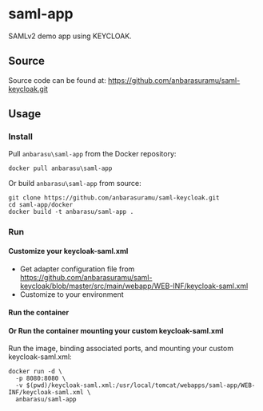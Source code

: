 # saml-app
SAMLv2 demo app using KEYCLOAK.

## Source
Source code can be found at: https://github.com/anbarasuramu/saml-keycloak.git

## Usage

### Install

Pull `anbarasu\saml-app` from the Docker repository:

    docker pull anbarasu\saml-app


Or build `anbarasu\saml-app` from source:

    git clone https://github.com/anbarasuramu/saml-keycloak.git
    cd saml-app/docker
    docker build -t anbarasu/saml-app .

### Run

#### Customize your keycloak-saml.xml
* Get adapter configuration file from https://github.com/anbarasuramu/saml-keycloak/blob/master/src/main/webapp/WEB-INF/keycloak-saml.xml
* Customize to your environment

#### Run the container


#### Or Run the container mounting your custom keycloak-saml.xml

Run the image, binding associated ports, and mounting your custom keycloak-saml.xml:

    docker run -d \
      -p 8080:8080 \
      -v $(pwd)/keycloak-saml.xml:/usr/local/tomcat/webapps/saml-app/WEB-INF/keycloak-saml.xml \
      anbarasu/saml-app

